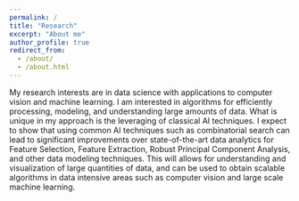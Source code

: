 ```yaml
---
permalink: /
title: "Research"
excerpt: "About me"
author_profile: true
redirect_from: 
  - /about/
  - /about.html
---
```


My research interests are in data science with applications to 
computer vision and machine learning.
I am interested in algorithms for efficiently processing, modeling,
and understanding large amounts of data.
What is unique in my approach is the leveraging of classical AI techniques.
I expect to show that using common AI techniques such as combinatorial search
can lead to significant improvements over state-of-the-art data analytics
for Feature Selection, Feature Extraction, Robust Principal Component Analysis,
and other data modeling techniques.
This will allows for understanding and visualization of large quantities 
of data,
and can be used to obtain scalable algorithms in data intensive areas such as
computer vision and large scale machine learning.

